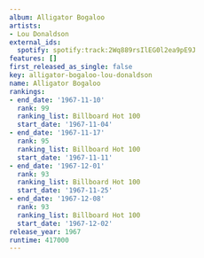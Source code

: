 ```yaml
---
album: Alligator Bogaloo
artists:
- Lou Donaldson
external_ids:
  spotify: spotify:track:2Wq889rsIlEG0l2ea9pE9J
features: []
first_released_as_single: false
key: alligator-bogaloo-lou-donaldson
name: Alligator Bogaloo
rankings:
- end_date: '1967-11-10'
  rank: 99
  ranking_list: Billboard Hot 100
  start_date: '1967-11-04'
- end_date: '1967-11-17'
  rank: 95
  ranking_list: Billboard Hot 100
  start_date: '1967-11-11'
- end_date: '1967-12-01'
  rank: 93
  ranking_list: Billboard Hot 100
  start_date: '1967-11-25'
- end_date: '1967-12-08'
  rank: 93
  ranking_list: Billboard Hot 100
  start_date: '1967-12-02'
release_year: 1967
runtime: 417000
---
```


